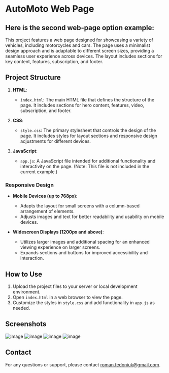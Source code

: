 # AutoMoto Web Page

## Here is the second web-page option example:

This project features a web page designed for showcasing a variety of vehicles, including motorcycles and cars. The page uses a minimalist design approach and is adaptable to different screen sizes, providing a seamless user experience across devices. The layout includes sections for key content, features, subscription, and footer.

## Project Structure

1. **HTML**:
   - `index.html`: The main HTML file that defines the structure of the page. It includes sections for hero content, features, video, subscription, and footer.

2. **CSS**:
   - `style.css`: The primary stylesheet that controls the design of the page. It includes styles for layout sections and responsive design adjustments for different devices.

3. **JavaScript**:
   - `app.js`: A JavaScript file intended for additional functionality and interactivity on the page. (Note: This file is not included in the current example.)


### Responsive Design

- **Mobile Devices (up to 768px)**: 
  - Adapts the layout for small screens with a column-based arrangement of elements.
  - Adjusts images and text for better readability and usability on mobile devices.

- **Widescreen Displays (1200px and above)**: 
  - Utilizes larger images and additional spacing for an enhanced viewing experience on larger screens.
  - Expands sections and buttons for improved accessibility and interaction.

## How to Use

1. Upload the project files to your server or local development environment.
2. Open `index.html` in a web browser to view the page.
3. Customize the styles in `style.css` and add functionality in `app.js` as needed.


## Screenshots
![image](https://github.com/user-attachments/assets/539ce170-cc5e-4ea6-b6de-bf2011ff0e4c)
![image](https://github.com/user-attachments/assets/fa3120d7-569b-4b67-858e-8b4783d341e6)
![image](https://github.com/user-attachments/assets/865d7d6a-2508-4e0e-bced-9daf2d385c88)
![image](https://github.com/user-attachments/assets/b8dc3764-dd99-49ca-a68b-b3b92b4a62e5)







## Contact

For any questions or support, please contact [roman.fedoniuk@gmail.com](mailto:roman.fedoniuk@gmail.com).


